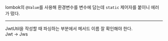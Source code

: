 lombok의 `@Value`를 사용해 환경변수를 변수에 담는데 `static` 제어자를 붙이니 에러가 떴다.

---

JwtUtil을 작성할 때 파싱하는 부분에서 메서드 이름 잘 확인해야 한다.   
Jwt -> Jws